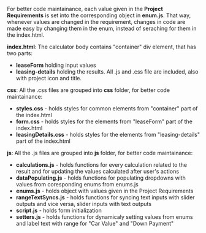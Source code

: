 For better code maintainance, each value given in the **Project Requirements** is set into the corresponding object in **enum.js**. 
That way, whenever values are changed in the requirement, changes in code are made easy by changing them in the enum, instead of seraching for them 
in the index.html.

**index.html**:
The calculator body contains "container" div element, that has two parts: 
- **leaseForm** holding input values
- **leasing-details** holding the results.
All .js and .css file are included, also with project icon and title.

**css**:
All the .css files are grouped into **css** folder, for better code maintainance:
- **styles.css** - holds styles for common elements from "container" part of the index.html
- **form.css** - holds styles for the elements from "leaseForm" part of the index.html
- **leasingDetails.css** - holds styles for the elements from "leasing-details" part of the index.html

**js**:
All the .js files are grouped into **js** folder, for better code maintainance:
- **calculations.js** - holds functions for every calculation related to the result and for updating the values calculated after user's actions
- **dataPopulating.js** - holds functions for populating dropdowns with values from coresponding enums from enums.js
- **enums.js** - holds object with values given in the Project Requirements
- **rangeTextSyncs.js** - holds functions for syncing text inputs with slider outputs and vice versa, slider inputs with text outputs
- **script.js** - holds form initialization
- **setters.js** - holds functions for dynamicaly setting values from enums and label text with range for "Car Value" and "Down Payment"
